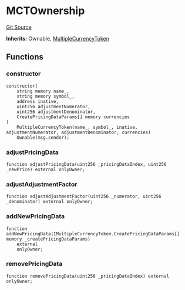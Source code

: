 # MCTOwnership
[Git Source](https://github.com//PermissionlessGames/degen-casino/blob/92c3c13d3e6a66ec5e6832bad4bf33e9ff24b4f2/src/token/ERC20/extensions/MCTOwnership.sol)

**Inherits:**
Ownable, [MultipleCurrencyToken](/src/token/ERC20/MultipleCurrencyToken.sol/contract.MultipleCurrencyToken.md)


## Functions
### constructor


```solidity
constructor(
    string memory name_,
    string memory symbol_,
    address inative,
    uint256 adjustmentNumerator,
    uint256 adjustmentDenominator,
    CreatePricingDataParams[] memory currencies
)
    MultipleCurrencyToken(name_, symbol_, inative, adjustmentNumerator, adjustmentDenominator, currencies)
    Ownable(msg.sender);
```

### adjustPricingData


```solidity
function adjustPricingData(uint256 _pricingDataIndex, uint256 _newPrice) external onlyOwner;
```

### adjustAdjustmentFactor


```solidity
function adjustAdjustmentFactor(uint256 _numerator, uint256 _denominator) external onlyOwner;
```

### addNewPricingData


```solidity
function addNewPricingData(IMultipleCurrencyToken.CreatePricingDataParams[] memory _createPricingDataParams)
    external
    onlyOwner;
```

### removePricingData


```solidity
function removePricingData(uint256 _pricingDataIndex) external onlyOwner;
```

